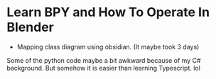 # Learn BPY and How To Operate In Blender
- Mapping class diagram using obsidian. (It maybe took 3 days)

Some of the python code maybe a bit awkward because of my C# background. But somehow it is easier than learning Typescript. lol